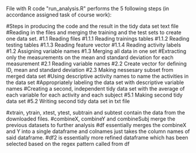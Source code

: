 File with R code "run_analysis.R" performs the 5 following steps (in accordance assigned task of course work):

#Steps in producing the code and the result in the tidy data set text file
#Reading in the files and merging the training and the test sets to create one data set.
#1.1 Reading files
#1.1.1 Reading trainings tables
#1.1.2 Reading testing tables
#1.1.3 Reading feature vector
#1.1.4 Reading activity labels
#1.2 Assigning variable names
#1.3 Merging all data in one set
#Extracting only the measurements on the mean and standard deviation for each measurement
#2.1 Reading variable names
#2.2 Create vector for defining ID, mean and standard deviation
#2.3 Making nessesary subset from merged data set
#Using descriptive activity names to name the activities in the data set
#Appropriately labeling the data set with descriptive variable names
#Creating a second, independent tidy data set with the average of each variable for each activity and each subject
#5.1 Making second tidy data set
#5.2 Writing second tidy data set in txt file

#xtrain, ytrain, xtest, ytest, subtrain and subtest contain the data from the downloaded files.
#combineX, combineY and combineSubj merge the previous datasets to further analysis
#df essentially merges the combineX and Y into a single dataframe and colnames just takes the column names of said dataframe.
#df2 is essentially more refined dataframe which has been selected based on the regex pattern called from df